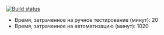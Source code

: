 [![Build status](https://ci.appveyor.com/api/projects/status/eoq7vx57pt6edaip?svg=true)](https://ci.appveyor.com/project/Marusya-Belova/patternszadacha2)

* Время, затраченное на ручное тестирование (минут): 20
* Время, затраченное на автоматизацию (минут): 1020
